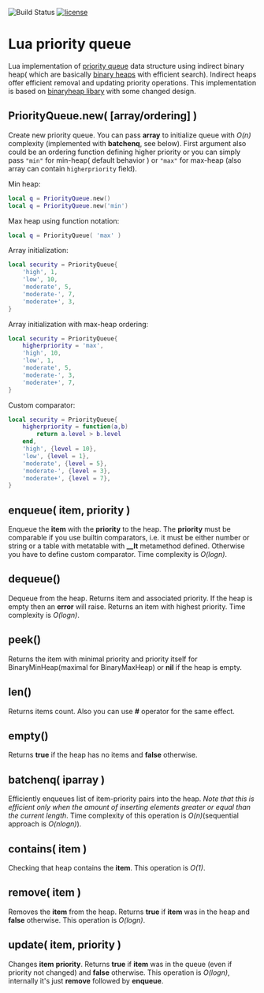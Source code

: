 ![Build Status](https://travis-ci.org/iskolbin/priorityqueue.svg?branch=master)
[![license](https://img.shields.io/badge/license-public%20domain-blue.svg)]()

Lua priority queue
==================

Lua implementation of [priority queue](https://en.wikipedia.org/wiki/Priority_queue)
data structure using indirect binary heap( which are basically 
[binary heaps](https://en.wikipedia.org/wiki/Binary_heap) with efficient search).
Indirect heaps offer efficient removal and updating priority operations. This implementation
is based on [binaryheap libary](github.com/iskolbin/binaryheap) with some changed design.

PriorityQueue.new( [array/ordering] )
---------------------------
Create new priority queue. You can pass **array** to initialize queue with *O(n)* 
complexity (implemented with **batchenq**, see below). First argument also could be
an ordering function defining higher priority or you can simply pass `"min"` for 
min-heap( default behavior ) or `"max"` for max-heap (also array can contain 
`higherpriority` field).

Min heap:

```lua
local q = PriorityQueue.new()
local q = PriorityQueue.new('min') 
```

Max heap using function notation:

```lua
local q = PriorityQueue( 'max' )
```

Array initialization:

```lua
local security = PriorityQueue{ 
	'high', 1, 
	'low', 10, 
	'moderate', 5, 
	'moderate-', 7, 
	'moderate+', 3,
}
```

Array initialization with max-heap ordering:

```lua
local security = PriorityQueue{
	higherpriority = 'max',
	'high', 10, 
	'low', 1, 
	'moderate', 5, 
	'moderate-', 3, 
	'moderate+', 7,
}
```

Custom comparator:

```lua
local security = PriorityQueue{
	higherpriority = function(a,b)
		return a.level > b.level
	end,
	'high', {level = 10}, 
	'low', {level = 1}, 
	'moderate', {level = 5}, 
	'moderate-', {level = 3}, 
	'moderate+', {level = 7},
}
```

enqueue( item, priority )
-------------------------
Enqueue the **item** with the **priority** to the heap. The **priority** must be
comparable if you use builtin comparators, i.e. it must be either number or string 
or a table with metatable with **__lt** metamethod defined. Otherwise you have to
define custom comparator.
Time complexity is *O(logn)*.

dequeue()
---------
Dequeue from the heap. Returns item and associated priority. If the heap is
empty then an **error** will raise. Returns an item with highest priority.
Time complexity is *O(logn)*.

peek()
------
Returns the item with minimal priority and priority itself for 
BinaryMinHeap(maximal for BinaryMaxHeap) or **nil** if the heap is empty.

len()
-----
Returns items count. Also you can use **#** operator for the same effect.

empty()
-------
Returns **true** if the heap has no items and **false** otherwise.

batchenq( iparray )
-------------------
Efficiently enqueues list of item-priority pairs into the heap. *Note that this
is efficient only when the amount of inserting elements greater or equal than
the current length*.
Time complexity of this operation is *O(n)*(sequential approach is *O(nlogn)*).

contains( item )
---------------
Checking that heap contains the **item**. This operation is *O(1)*.

remove( item )
--------------
Removes the **item** from the heap. Returns **true** if **item** was in
the heap and **false** otherwise. This operation is *O(logn)*.

update( item, priority )
------------------------
Changes **item** **priority**. Returns **true** if **item** was in the queue
(even if priority not changed) and **false** otherwise. This operation is
*O(logn)*, internally it's just **remove** followed by **enqueue**.

